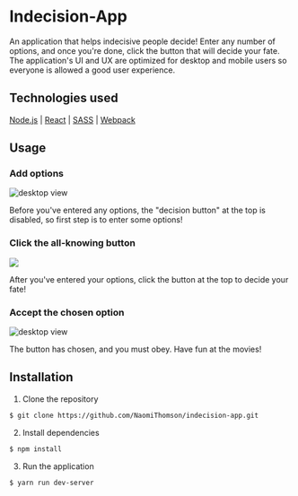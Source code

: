# Indecision-App
An application that helps indecisive people decide! Enter any number of options, and once you're done, click the button that will decide your fate. The application's UI and UX are optimized for desktop and mobile users so everyone is allowed a good user experience. 


## Technologies used
[Node.js](https://nodejs.org/en/) |
[React](https://facebook.github.io/react/) |
[SASS](http://sass-lang.com/) |
[Webpack](https://webpack.js.org/) 



## Usage

### Add options

![desktop view](https://i.imgur.com/7KJDC9h.png?1)

Before you've entered any options, the "decision button" at the top is disabled, so first step is to enter some options!


### Click the all-knowing button

![](https://i.imgur.com/XQ2Ecg2.png?1)

After you've entered your options, click the button at the top to decide your fate! 


### Accept the chosen option

![desktop view](https://i.imgur.com/jiGddlX.png?1)

The button has chosen, and you must obey. Have fun at the movies!



## Installation

1. Clone the repository

```bash
$ git clone https://github.com/NaomiThomson/indecision-app.git
```

2. Install dependencies

```bash
$ npm install
```

3. Run the application

```bash
$ yarn run dev-server
```



